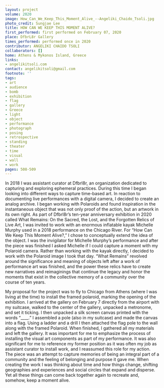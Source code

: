 ```yaml
---
layout: project
volume: 2020
image: How_Can_We_Keep_This_Moment_Alive_--Angeliki_Chaido_Tsoli.jpg
photo_credit: Sungjae Lee
title: HOW CAN WE KEEP THIS MOMENT ALIVE?
first_performed: first performed on February 07, 2020
place: DfbrL8r Gallery
times_performed: performed once in 2020
contributor: ANGELIKI CHAIDO TSOLI
collaborators: []
home: Athens & Mykonos Island, Greece
links:
- angelikitsoli.com
contact: angelikitsoli@gmail.com
footnote: ''
tags:
- art
- audience
- bomb
- exhibition
- flag
- gallery
- Greece
- light
- object
- performance
- photograph
- posing
- retrospective
- standing
- theater
- time
- visual
- wall
- work
pages: 508-509
---
```

In 2018 I was assistant curator at Dfbrl8r, an organization dedicated to capturing and exploring ephemeral practices. During this time I began looking into different ways to capture time-based art. In reaction to documenting live performances with a digital camera, I decided to create an analog archive. I began working with Polaroids and found inspiration in the instantaneous object that was not only proof of the action, but an artwork in its own right. As part of Dfbrl8r’s ten-year anniversary exhibition in 2020 called What Remains: On the Sacred, the Lost, and the Forgotten Relics of Live Art, I was invited to work with an enormous inflatable kayak Michelle Murphy used in a 2018 performance on the Chicago River. For “How Can We Keep This Moment Alive?,” I chose to conceptually extend the idea of the object. I was the invigilator for Michelle Murphy’s performance and after the piece was finished I asked Michelle if I could capture a moment with my Polaroid camera. Rather than working with the kayak directly, I decided to work with the Polaroid image I took that day. “What Remains” revolved around the significance and meaning of objects left after a work of performance art was finished, and the power these relics have to create new narratives and reimaginings that continue the legacy and honor the moments that exist in the collective memory of a community over the course of ten years. 

My proposal for the project was to fly to Chicago from Athens (where I was living at the time) to install the framed polaroid, marking the opening of the exhibition. I arrived at the gallery on February 7 directly from the airport with my suitcase, walked to the center of the gallery, unpacked a metronome, and set it ticking. I then unpacked a silk screen canvas printed with the words “____.” I assembled a pole (also in my suitcase) and made the canvas into a flag. Using a ladder and a drill I then attached the flag pole to the wall along with the framed Polaroid. When finished, I gathered all my materials and left the gallery. It was important for me to emphasize the process of installing the visual art components as part of my performance. It was also significant for me to reference my former position as it was often my job as assistant curator to install work, and I reassumed this role for my action. The piece was an attempt to capture memories of being an integral part of a community and the feeling of belonging and purpose it gave me. When creating the work I was thinking about time and how things change, shifting geographies and experiences and social circles that expand and disperse. Yet all these things can come back together again to recreate and, somehow, keep a moment alive.